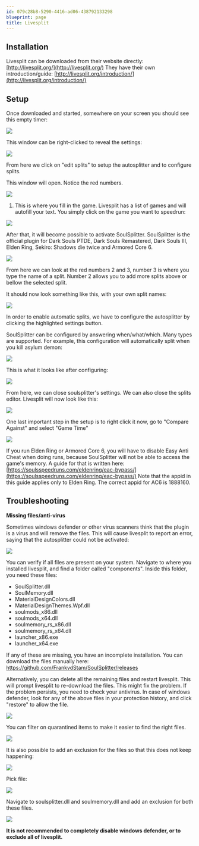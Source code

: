```yaml
---
id: 079c28b8-5290-4416-ad06-438792133298
blueprint: page
title: Livesplit
---
```

## Installation

Livesplit can be downloaded from their website directly: [http://livesplit.org/](http://livesplit.org/) They have their own introduction/guide: [http://livesplit.org/introduction/](http://livesplit.org/introduction/)

## Setup

Once downloaded and started, somewhere on your screen you should see this empty timer:

![](/pages/livesplit/livesplit_1.PNG)

This window can be right-clicked to reveal the settings:

![](/pages/livesplit/livesplit_2.PNG)

From here we click on "edit splits" to setup the autosplitter and to configure splits.

This window will open. Notice the red numbers.

![](/pages/livesplit/livesplit_3_edit.png)

1. This is where you fill in the game. Livesplit has a list of games and will autofill your text. You simply click on the game you want to speedrun:

![](/pages/livesplit/livesplit_4.PNG)

After that, it will become possible to activate SoulSplitter. SoulSplitter is the official plugin for Dark Souls PTDE, Dark Souls Remastered, Dark Souls III, Elden Ring, Sekiro: Shadows die twice and Armored Core 6.

![](/pages/livesplit/livesplit_5_edit.png)

From here we can look at the red numbers 2 and 3, number 3 is where you type the name of a split. Number 2 allows you to add more splits above or bellow the selected split.

It should now look something like this, with your own split names:

![](/pages/livesplit/image.png)

In order to enable automatic splits, we have to configure the autosplitter by clicking the highlighted settings button.

SoulSplitter can be configured by answering when/what/which. Many types are supported. For example, this configuration will automatically split when you kill asylum demon:

![](/pages/livesplit/livesplit_7.png)

This is what it looks like after configuring:

![](/pages/livesplit/livesplit_8.png)

From here, we can close soulsplitter's settings. We can also close the splits editor. Livesplit will now look like this:

![](/pages/livesplit/livesplit_9.png)

One last important step in the setup is to right click it now, go to "Compare Against" and select "Game Time"

![](/pages/livesplit/livesplit_10.png)

If you run Elden Ring or Armored Core 6, you will have to disable Easy Anti Cheat when doing runs, because SoulSplitter will not be able to access the game's memory. A guide for that is written here: [https://soulsspeedruns.com/eldenring/eac-bypass/](https://soulsspeedruns.com/eldenring/eac-bypass/) Note that the appid in this guide applies only to Elden Ring. The correct appid for AC6 is 1888160.

## 

## 

## Troubleshooting

**Missing files/anti-virus**

Sometimes windows defender or other virus scanners think that the plugin is a virus and will remove the files. This will cause livesplit to report an error, saying that the autosplitter could not be activated:

![](/pages/livesplit/activation_failed.png)

You can verify if all files are present on your system. Navigate to where you installed livesplit, and find a folder called "components". Inside this folder, you need these files:

- SoulSplitter.dll
- SoulMemory.dll
- MaterialDesignColors.dll
- MaterialDesignThemes.Wpf.dll
- soulmods_x86.dll
- soulmods_x64.dll
- soulmemory_rs_x86.dll
- soulmemory_rs_x64.dll
- launcher_x86.exe
- launcher_x64.exe

If any of these are missing, you have an incomplete installation. You can download the files manually here: [https://github.com/FrankvdStam/SoulSplitter/releases ](https://github.com/FrankvdStam/SoulSplitter/releases)

Alternatively, you can delete all the remaining files and restart livesplit. This will prompt livesplit to re-download the files. This might fix the problem. If the problem persists, you need to check your antivirus. In case of windows defender, look for any of the above files in your protection history, and click "restore" to allow the file.

![](/pages/livesplit/windows_defender_restore_files.png)

You can filter on quarantined items to make it easier to find the right files.

![](/pages/livesplit/windows_defender_filter.png)

It is also possible to add an exclusion for the files so that this does not keep happening:

![](/pages/livesplit/exclusions.png)

Pick file:

![](/pages/livesplit/exclusion_pick_file.png)

Navigate to soulsplitter.dll and soulmemory.dll and add an exclusion for both these files.

![](/pages/livesplit/exclusions_added_for_both_files.png)

**It is not recommended to completely disable windows defender, or to exclude all of livesplit.**
